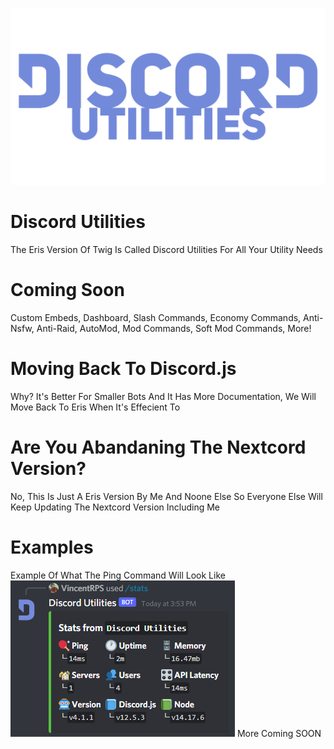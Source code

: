 ![title](DUtilsImages/ajp9p-2yscw.svg)
# Discord Utilities
The Eris Version Of Twig Is Called Discord Utilities For All Your Utility Needs 
# Coming Soon
Custom Embeds,
Dashboard, 
Slash Commands,
Economy Commands,
Anti-Nsfw,
Anti-Raid,
AutoMod,
Mod Commands, 
Soft Mod Commands,
More!

# Moving Back To Discord.js
Why? It's Better For Smaller Bots And It Has More Documentation, We Will Move Back To Eris When It's Effecient To

# Are You Abandaning The Nextcord Version?

No, This Is Just A Eris Version By Me And Noone Else So Everyone Else Will Keep Updating The Nextcord Version Including Me

# Examples
Example Of What The Ping Command Will Look Like
![Example Of What The Ping Command Will Look Like](DUtilsImages/V9w8AJMS.png)
More Coming SOON
